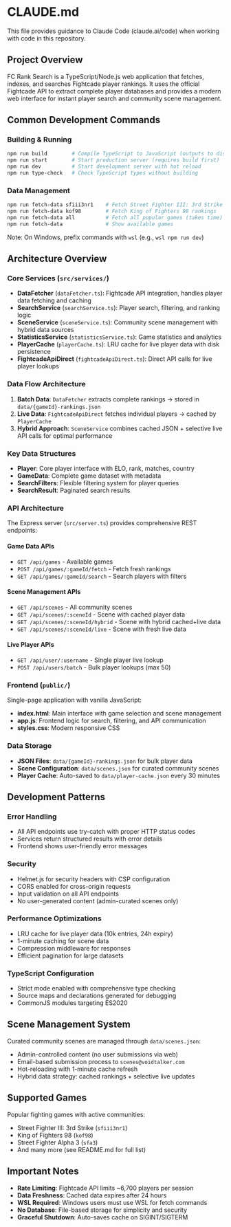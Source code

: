 # CLAUDE.md

This file provides guidance to Claude Code (claude.ai/code) when working with code in this repository.

## Project Overview

FC Rank Search is a TypeScript/Node.js web application that fetches, indexes, and searches Fightcade player rankings. It uses the official Fightcade API to extract complete player databases and provides a modern web interface for instant player search and community scene management.

## Common Development Commands

### Building & Running
```bash
npm run build        # Compile TypeScript to JavaScript (outputs to dist/)
npm run start        # Start production server (requires build first)
npm run dev          # Start development server with hot reload
npm run type-check   # Check TypeScript types without building
```

### Data Management
```bash
npm run fetch-data sfiii3nr1    # Fetch Street Fighter III: 3rd Strike rankings
npm run fetch-data kof98        # Fetch King of Fighters 98 rankings  
npm run fetch-data all          # Fetch all popular games (takes time)
npm run fetch-data              # Show available games
```

Note: On Windows, prefix commands with `wsl` (e.g., `wsl npm run dev`)

## Architecture Overview

### Core Services (`src/services/`)
- **DataFetcher** (`dataFetcher.ts`): Fightcade API integration, handles player data fetching and caching
- **SearchService** (`searchService.ts`): Player search, filtering, and ranking logic
- **SceneService** (`sceneService.ts`): Community scene management with hybrid data sources
- **StatisticsService** (`statisticsService.ts`): Game statistics and analytics
- **PlayerCache** (`playerCache.ts`): LRU cache for live player data with disk persistence
- **FightcadeApiDirect** (`fightcadeApiDirect.ts`): Direct API calls for live player lookups

### Data Flow Architecture
1. **Batch Data**: `DataFetcher` extracts complete rankings → stored in `data/{gameId}-rankings.json`
2. **Live Data**: `FightcadeApiDirect` fetches individual players → cached by `PlayerCache`
3. **Hybrid Approach**: `SceneService` combines cached JSON + selective live API calls for optimal performance

### Key Data Structures
- **Player**: Core player interface with ELO, rank, matches, country
- **GameData**: Complete game dataset with metadata
- **SearchFilters**: Flexible filtering system for player queries
- **SearchResult**: Paginated search results

### API Architecture
The Express server (`src/server.ts`) provides comprehensive REST endpoints:

#### Game Data APIs
- `GET /api/games` - Available games
- `POST /api/games/:gameId/fetch` - Fetch fresh rankings
- `GET /api/games/:gameId/search` - Search players with filters

#### Scene Management APIs  
- `GET /api/scenes` - All community scenes
- `GET /api/scenes/:sceneId` - Scene with cached player data
- `GET /api/scenes/:sceneId/hybrid` - Scene with hybrid cached+live data
- `GET /api/scenes/:sceneId/live` - Scene with fresh live data

#### Live Player APIs
- `GET /api/user/:username` - Single player live lookup
- `POST /api/users/batch` - Bulk player lookups (max 50)

### Frontend (`public/`)
Single-page application with vanilla JavaScript:
- **index.html**: Main interface with game selection and scene management
- **app.js**: Frontend logic for search, filtering, and API communication
- **styles.css**: Modern responsive CSS

### Data Storage
- **JSON Files**: `data/{gameId}-rankings.json` for bulk player data
- **Scene Configuration**: `data/scenes.json` for curated community scenes
- **Player Cache**: Auto-saved to `data/player-cache.json` every 30 minutes

## Development Patterns

### Error Handling
- All API endpoints use try-catch with proper HTTP status codes
- Services return structured results with error details
- Frontend shows user-friendly error messages

### Security
- Helmet.js for security headers with CSP configuration
- CORS enabled for cross-origin requests
- Input validation on all API endpoints
- No user-generated content (admin-curated scenes only)

### Performance Optimizations
- LRU cache for live player data (10k entries, 24h expiry)
- 1-minute caching for scene data
- Compression middleware for responses
- Efficient pagination for large datasets

### TypeScript Configuration
- Strict mode enabled with comprehensive type checking
- Source maps and declarations generated for debugging
- CommonJS modules targeting ES2020

## Scene Management System

Curated community scenes are managed through `data/scenes.json`:
- Admin-controlled content (no user submissions via web)
- Email-based submission process to `scenes@voidtalker.com`
- Hot-reloading with 1-minute cache refresh
- Hybrid data strategy: cached rankings + selective live updates

## Supported Games

Popular fighting games with active communities:
- Street Fighter III: 3rd Strike (`sfiii3nr1`)
- King of Fighters 98 (`kof98`) 
- Street Fighter Alpha 3 (`sfa3`)
- And many more (see README.md for full list)

## Important Notes

- **Rate Limiting**: Fightcade API limits ~6,700 players per session
- **Data Freshness**: Cached data expires after 24 hours
- **WSL Required**: Windows users must use WSL for fetch commands
- **No Database**: File-based storage for simplicity and security
- **Graceful Shutdown**: Auto-saves cache on SIGINT/SIGTERM